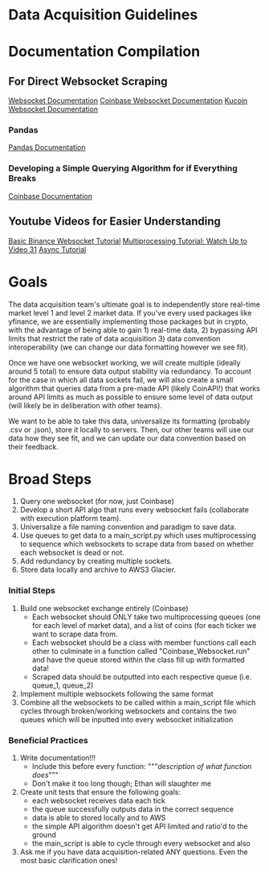 # Data Acquisition Guidelines
# Documentation Compilation
## For Direct Websocket Scraping
[Websocket Documentation](https://websockets.readthedocs.io/en/stable/)
[Coinbase Websocket Documentation](https://docs.cloud.coinbase.com/prime/docs/websocket-feed)
[Kucoin Websocket Documentation](https://docs.kucoin.com/#apply-connect-token)
### Pandas
[Pandas Documentation](https://pandas.pydata.org/docs/)
### Developing a Simple Querying Algorithm for if Everything Breaks
[Coinbase Documentation](https://www.coinapi.io/)
## Youtube Videos for Easier Understanding
[Basic Binance Websocket Tutorial](https://youtu.be/z2ePTq-KTzQ)
[Multiprocessing Tutorial: Watch Up to Video 31](https://youtu.be/Lu5LrKh1Zno)
[Async Tutorial](https://youtu.be/6RbJYN7SoRs)

# Goals
The data acquisition team's ultimate goal is to independently store real-time market level 1 and level 2 market data. If you've every used packages like yfinance, we are essentially implementing those packages but in crypto, with the advantage of being able to gain 1) real-time data, 2) bypassing API limits that restrict the rate of data acquisition 3) data convention interoperability (we can change our data formatting however we see fit). 

Once we have one websocket working, we will create multiple (ideally around 5 total) to ensure data output stability via redundancy. To account for the case in which all data sockets fail, we will also create a small algorithm that queries data from a pre-made API (likely CoinAPI!) that works around API limits as much as possible to ensure some level of data output (will likely be in deliberation with other teams).

We want to be able to take this data, universalize its formatting (probably .csv or .json), store it locally to servers. Then, our other teams will use our data how they see fit, and we can update our data convention based on their feedback.

# Broad Steps
1. Query one websocket (for now, just Coinbase)
2. Develop a short API algo that runs every websocket fails (collaborate with execution platform team).
3. Universalize a file naming convention and paradigm to save data.
4. Use queues to get data to a main_script.py which uses multiprocessing to sequence which websockets to scrape data from based on whether each websocket is dead or not.
5. Add redundancy by creating multiple sockets.
6. Store data locally and archive to AWS3 Glacier.

### Initial Steps
1. Build one websocket exchange entirely (Coinbase)
    * Each websocket should ONLY take two multiprocessing queues (one for each level of market data), and a list of coins (for each ticker we want to scrape data from.
    * Each websocket should be a class with member functions call each other to culminate in a function called  "Coinbase_Websocket.run" and have the queue stored within the class fill up with formatted data!
    * Scraped data should be outputted into each respective queue (i.e. queue_1, queue_2)
2. Implement multiple websockets following the same format
3. Combine all the websockets to be called within a main_script file which cycles through broken/working websockets and contains the two queues which will be inputted into every websocket initialization

### Beneficial Practices
1. Write documentation!!!
    * Include this before every function: """*description of what function does*"""
    * Don't make it too long though; Ethan will slaughter me
2. Create unit tests that ensure the following goals:
    * each websocket receives data each tick
    * the queue successfully outputs data in the correct sequence
    * data is able to stored locally and to AWS
    * the simple API algorithm doesn't get API limited and ratio'd to the ground
    * the main_script is able to cycle through every websocket and also
3. Ask me if you have data acquisition-related ANY questions. Even the most basic clarification ones!

